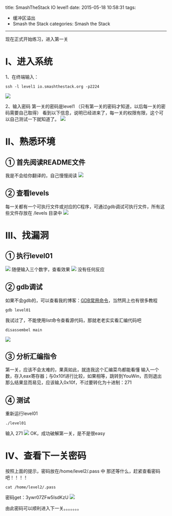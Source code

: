 title: SmashTheStack IO level1
date: 2015-05-18 10:58:31
tags: 
- 缓冲区溢出
- Smash the Stack
categories: Smash the Stack
---
现在正式开始练习，进入第一关
<!-- more -->
# I、进入系统
1、在终端输入：
```
ssh -l level1 io.smashthestack.org -p2224
```
![](http://ww1.sinaimg.cn/large/005CA6ZCgw1es88zxmuwxj30k305pwfv.jpg)

2、输入密码
第一关的密码是level1 （只有第一关的密码才知道，以后每一关的密码需要自己取得）
看到以下信息，说明已经进来了，每一关的权限有限，这个可以自己测试一下就知道了。
![](http://ww4.sinaimg.cn/large/005CA6ZCgw1es890ccegkj30k00cvq7i.jpg)

# II、熟悉环境
## ① 首先阅读README文件
我是不会给你翻译的，自己慢慢阅读
![](http://ww4.sinaimg.cn/large/005CA6ZCjw1es891dmcsaj30k10220tk.jpg)
## ② 查看levels
每一关都有一个可执行文件或对应的C程序，可通过gdb调试可执行文件，所有这些文件存放在 /levels 目录中
![](http://ww4.sinaimg.cn/large/005CA6ZCjw1es891i9mhjj30k00a479u.jpg)
# III、找漏洞
## ① 执行level01
![](http://ww4.sinaimg.cn/large/005CA6ZCjw1es891o9ucfj30k0012t8w.jpg)
随便输入三个数字，查看效果
![](http://ww3.sinaimg.cn/large/005CA6ZCjw1es891rv5uij30k001hglw.jpg)
没有任何反应
## ② gdb调试
如果不会gdb的，可以查看我的博客：[GDB常用命令]()，当然网上也有很多教程
```
gdb level01
```
我试过了，不能使用list命令查看源代码，那就老老实实看汇编代码吧
```
disassembel main
```
![](http://ww4.sinaimg.cn/large/005CA6ZCjw1es891xfak8j30k10ak0uc.jpg)
## ③ 分析汇编指令
第一关，应该不会太难的，果真如此，就连我这个汇编菜鸟都能看懂
输入一个数，存入eax寄存器；与0x10f进行比较，如果相等，跳转到YouWin，否则退出
那么结果显而易见，应该输入0x10f，不过要转化为十进制：271
## ④ 测试
重新运行level01
```
./level01
```
输入 271
![](http://ww4.sinaimg.cn/large/005CA6ZCjw1es89254g8dj30k102174y.jpg)
OK，成功破解第一关，是不是很easy
# IV、查看下一关密码
按照上面的提示，密码放在/home/level2/.pass 中
那还等什么，赶紧查看密码吧！！！！
```
cat /home/level2/.pass
```
密码get：3ywr07ZFw5IsdKzU
![](http://ww1.sinaimg.cn/large/005CA6ZCjw1es892c8l9wj30jz01imx9.jpg)

由此密码可以顺利进入下一关。。。。。。。

